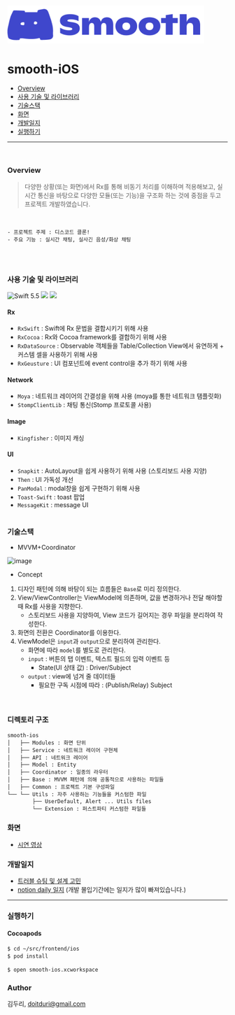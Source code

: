 <img width = "450" alt="image" src="./docs/assets/smooth-main.png">

# smooth-iOS

- [Overview](#overview)
- [사용 기술 및 라이브러리](#사용-기술-및-라이브러리)
- [기술스택](#기술스택)
- [화면](#화면)
- [개발일지](#개발일지)
- [실행하기](#실행하기)
---
<br>

### Overview
>  다양한 상황(또는 화면)에서 Rx를 통해 비동기 처리를 이해하며 적용해보고, 실시간 통신을 바탕으로 다양한 모듈(또는 기능)을 구조화 하는 것에 중점을 두고 프로젝트 개발하였습니다.

<br>

```
- 프로젝트 주제 : 디스코드 클론!
- 주요 기능 : 실시간 채팅, 실사긴 음성/화상 채팅
```
<br>


<br>

### 사용 기술 및 라이브러리
<img src="https://img.shields.io/badge/Swift-5.5-orange.svg" alt="Swift 5.5"> <img src="https://img.shields.io/badge/Xcode-13.2.1-blue.svg">
<img src="https://img.shields.io/badge/CocoaPod-1.11.3-red.svg">

#### Rx
- `RxSwift` : Swift에 Rx 문법을 결합시키기 위해 사용
- `RxCocoa` : Rx와 Cocoa framework를 결합하기 위해 사용
- `RxDataSource` : Observable 객체들을 Table/Collection View에서 유연하게 + 커스템 셀을 사용하기 위해 사용
- `RxGeusture` : UI 컴포넌트에 event control을 추가 하기 위해 사용

#### Network
- `Moya` : 네트워크 레이어의 간결성을 위해 사용 (moya를 통한 네트워크 탬플릿화)
- `StompClientLib` : 채팅 통신(Stomp 프로토콜 사용)

#### Image
- `Kingfisher` : 이미지 캐싱

#### UI
- `Snapkit` : AutoLayout을 쉽게 사용하기 위해 사용 (스토리보드 사용 지양)
- `Then` : UI 가독성 개선
- `PanModal` : modal창을 쉽게 구현하기 위해 사용
- `Toast-Swift` : toast 팝업 
- `MessageKit` : message UI
<br><br>

### 기술스택
- MVVM+Coordinator
<img width="600" alt="image" src="https://user-images.githubusercontent.com/26545623/153773438-46ce820a-8686-432c-8162-4cdaa3a69895.png">

- Concept
1. 디자인 패턴에 의해 바탕이 되는 흐름들은 `Base`로 미리 정의한다. 
2. View/ViewController는 ViewModel에 의존하며, 값을 변경하거나 전달 해야할 때 Rx를 사용을 지향한다.
    - 스토리보드 사용을 지양하여, View 코드가 길어지는 경우 파일을 분리하여 작성한다.
3. 화면의 전환은 Coordinator를 이용한다. 
4. ViewModel은 `input`과 `output`으로 분리하여 관리한다. 
    - 화면에 따라 `model`를 별도로 관리한다.
    - `input` : 버튼의 탭 이벤트, 텍스트 필드의 입력 이벤트 등
        - State(UI 상태 값) : Driver/Subject
    - `output` : view에 넘겨 줄 데이터들 
        - 필요한 구독 시점에 따라 : (Publish/Relay) Subject  
<br><br>

### 디렉토리 구조
```
smooth-ios 
│   ├── Modules : 화면 단위
│   ├── Service : 네트워크 레이어 구현체
│   ├── API : 네트워크 레이어
│   ├── Model : Entity
│   ├── Coordinator : 일종의 라우터 
│   ├── Base : MVVM 패턴에 의해 공통적으로 사용하는 파일들
│   ├── Common : 프로젝트 기본 구성파일
└── └── Utils : 자주 사용하는 기능들을 커스텀한 파일
        ├── UserDefault, Alert ... Utils files
        └── Extension : 퍼스트파티 커스텀한 파일들
```

### 화면
- [시연 영상](./docs/%EC%8B%9C%EC%97%B0%20%EC%98%81%EC%83%81.md)

### 개발일지
- [트러블 슈팅 및 설계 고민](https://doitduri.notion.site/3fad76ab73504746925818876d40f8a8)
- [notion daily 일지](https://doitduri.notion.site/7ea66898d85e4679bfd4773471de6eef?v=f6ea07e4a18145f4af8e5f8568c3a2c4) (개발 몰입기간에는 일지가 많이 빠져있습니다.)



----
### 실행하기
#### Cocoapods
```bash
$ cd ~/src/frontend/ios
$ pod install
```

```bash 
$ open smooth-ios.xcworkspace 
```

### Author
김두리, doitduri@gmail.com
